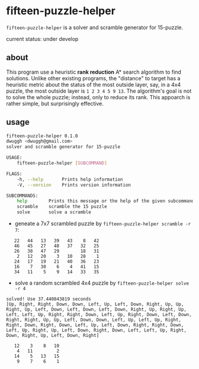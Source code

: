 # fifteen-puzzle-helper

 `fifteen-puzzle-helper` is a solver and scramble generator for 15-puzzle.

 current status: under develop
 
## about
  This program use a heuristic **rank reduction** A* search algorithm to find solutions. Unlike other existing programs, the "distance" to target has a heuristic metric about the status of the most outside layer, say, in a 4x4 puzzle, the most outside layer is `1 2 3 4 5 9 13`. The algorithm's goal is not to solve the whole puzzle; instead, only to reduce its rank. This appoarch is rather simple, but surprisingly effective.
 
## usage
```bash
fifteen-puzzle-helper 0.1.0
dwuggh <dwuggh@gmail.com>
solver and scramble generator for 15-puzzle

USAGE:
    fifteen-puzzle-helper [SUBCOMMAND]

FLAGS:
    -h, --help       Prints help information
    -V, --version    Prints version information

SUBCOMMANDS:
    help        Prints this message or the help of the given subcommand(s)
    scramble    scramble the 15 puzzle
    solve       solve a scramble
```

- geneate a 7x7 scrambled puzzle by `fifteen-puzzle-helper scramble -r 7`:
```
   22   44   13   39   43    8   42
   46   45   27   48   37   32   25
   26   38   47   29        18   31
    2   12   20    3   10   28    1
   24   17   19   21   40   36   23
   16    7   30    6    4   41   15
   34   11    5    9   14   33   35
```

- solve a random scrambled 4x4 puzzle by `fifteen-puzzle-helper solve -r 4`
```
solved! Use 37.440843819 seconds
[Up, Right, Right, Down, Down, Left, Up, Left, Down, Right, Up, Up, Right, Up, Left, Down, Left, Down, Left, Down, Right, Up, Right, Up, Left, Left, Up, Right, Right, Down, Left, Up, Right, Down, Left, Down, Right, Right, Up, Up, Left, Down, Down, Left, Up, Left, Up, Right, Right, Down, Right, Down, Left, Up, Left, Down, Right, Right, Down, Left, Up, Right, Up, Left, Down, Right, Down, Left, Left, Up, Right, Down, Right, Up, Left, Down, Right]

   12    3    8   10
    4   11         2
   14    5   13   15
    9    7    6    1
```
